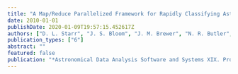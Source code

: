 ```yaml
---
title: "A Map/Reduce Parallelized Framework for Rapidly Classifying Astrophysical Transients"
date: 2010-01-01
publishDate: 2020-01-09T19:57:15.452617Z
authors: ["D. L. Starr", "J. S. Bloom", "J. M. Brewer", "N. R. Butler", "C. Klein"]
publication_types: ["6"]
abstract: ""
featured: false
publication: "*Astronomical Data Analysis Software and Systems XIX. Proceedings of a conference held October 4-8, 2009 in Sapporo, Japan. Edited by Yoshihiko Mizumoto, Koh-Ichiro Morita, and Masatoshi Ohishi.  ASP Conference Series, Vol. 434.  San Francisco: Astronomical Society of the Pacific, 2010., p.406*"
---
```


